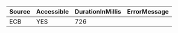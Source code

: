 | Source | Accessible | DurationInMillis | ErrorMessage |
|--------|------------|------------------|--------------|
| ECB    | YES        | 726              |              |
